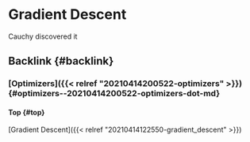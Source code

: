 # Gradient Descent


Cauchy discovered it


## Backlink {#backlink}


### [Optimizers]({{< relref "20210414200522-optimizers" >}}) {#optimizers--20210414200522-optimizers-dot-md}


#### Top {#top}

[Gradient Descent]({{< relref "20210414122550-gradient_descent" >}})
